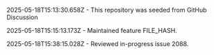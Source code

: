 2025-05-18T15:13:30.658Z - This repository was seeded from GitHub Discussion 

2025-05-18T15:15:13.173Z - Maintained feature FILE_HASH.

2025-05-18T15:38:15.028Z - Reviewed in-progress issue 2088.

